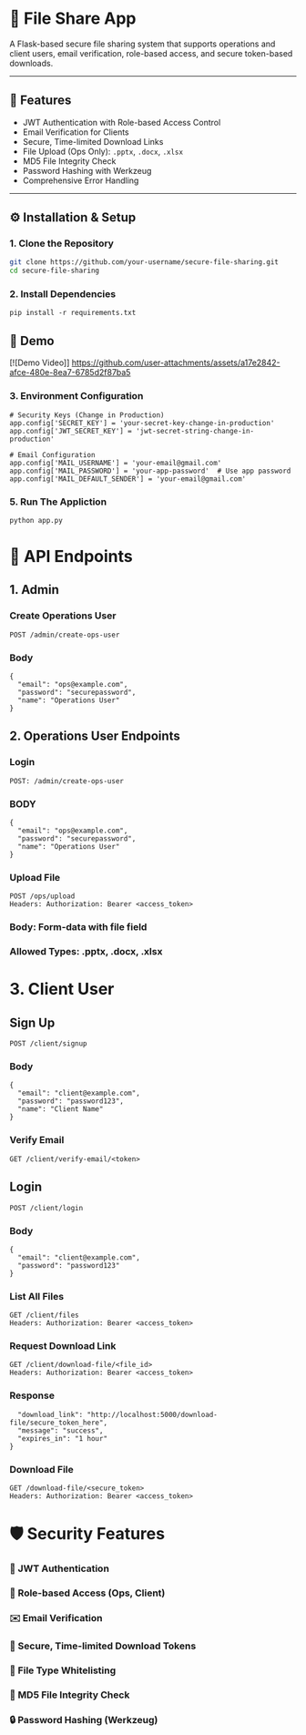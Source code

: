 # 🔐 File Share App

A Flask-based secure file sharing system that supports operations and client users, email verification, role-based access, and secure token-based downloads.

---

## 🚀 Features

- JWT Authentication with Role-based Access Control
- Email Verification for Clients
- Secure, Time-limited Download Links
- File Upload (Ops Only): `.pptx`, `.docx`, `.xlsx`
- MD5 File Integrity Check
- Password Hashing with Werkzeug
- Comprehensive Error Handling

---

## ⚙️ Installation & Setup

### 1. Clone the Repository

```bash
git clone https://github.com/your-username/secure-file-sharing.git
cd secure-file-sharing
```
### 2. Install Dependencies
```
pip install -r requirements.txt

```
## 🎥 Demo

[![Demo Video]]
https://github.com/user-attachments/assets/a17e2842-afce-480e-8ea7-6785d2f87ba5

### 3. Environment Configuration

```
# Security Keys (Change in Production)
app.config['SECRET_KEY'] = 'your-secret-key-change-in-production'
app.config['JWT_SECRET_KEY'] = 'jwt-secret-string-change-in-production'

# Email Configuration
app.config['MAIL_USERNAME'] = 'your-email@gmail.com'
app.config['MAIL_PASSWORD'] = 'your-app-password'  # Use app password
app.config['MAIL_DEFAULT_SENDER'] = 'your-email@gmail.com'

```

### 5. Run The Appliction 
```
python app.py
```

# 📡 API Endpoints

## 1. Admin
### Create Operations User
```
POST /admin/create-ops-user

```
### Body 
```
{
  "email": "ops@example.com",
  "password": "securepassword",
  "name": "Operations User"
}

```
## 2. Operations User Endpoints

### Login 
```
POST: /admin/create-ops-user
```
### BODY 
```
{
  "email": "ops@example.com",
  "password": "securepassword",
  "name": "Operations User"
}

```
### Upload File

```
POST /ops/upload
Headers: Authorization: Bearer <access_token>

```
### Body: Form-data with file field
### Allowed Types: .pptx, .docx, .xlsx

# 3. Client User

## Sign Up
```
POST /client/signup

```

### Body 
```
{
  "email": "client@example.com",
  "password": "password123",
  "name": "Client Name"
}

```

### Verify Email

```
GET /client/verify-email/<token>
```
## Login

```
POST /client/login

```
### Body 
```
{
  "email": "client@example.com",
  "password": "password123"
}
```
### List All Files
```
GET /client/files
Headers: Authorization: Bearer <access_token>

```
### Request Download Link

```
GET /client/download-file/<file_id>
Headers: Authorization: Bearer <access_token>

```

### Response

```{
  "download_link": "http://localhost:5000/download-file/secure_token_here",
  "message": "success",
  "expires_in": "1 hour"
}
```
### Download File

```
GET /download-file/<secure_token>
Headers: Authorization: Bearer <access_token>
```

# 🛡️ Security Features
### 🔐 JWT Authentication

### 👤 Role-based Access (Ops, Client)

### ✉️ Email Verification

### 🔗 Secure, Time-limited Download Tokens

### 📁 File Type Whitelisting

### 🧮 MD5 File Integrity Check

### 🔒 Password Hashing (Werkzeug)
